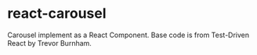 # react-carousel
Carousel implement as a React Component.
Base code is from Test-Driven React by Trevor Burnham.
